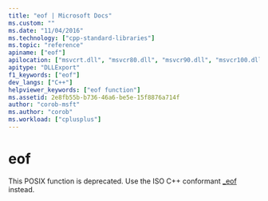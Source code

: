 ```yaml
---
title: "eof | Microsoft Docs"
ms.custom: ""
ms.date: "11/04/2016"
ms.technology: ["cpp-standard-libraries"]
ms.topic: "reference"
apiname: ["eof"]
apilocation: ["msvcrt.dll", "msvcr80.dll", "msvcr90.dll", "msvcr100.dll", "msvcr100_clr0400.dll", "msvcr110.dll", "msvcr110_clr0400.dll", "msvcr120.dll", "msvcr120_clr0400.dll", "ucrtbase.dll"]
apitype: "DLLExport"
f1_keywords: ["eof"]
dev_langs: ["C++"]
helpviewer_keywords: ["eof function"]
ms.assetid: 2e8fb55b-b736-46a6-be5e-15f8876a714f
author: "corob-msft"
ms.author: "corob"
ms.workload: ["cplusplus"]
---
```

# eof

This POSIX function is deprecated. Use the ISO C++ conformant [_eof](eof.md) instead.